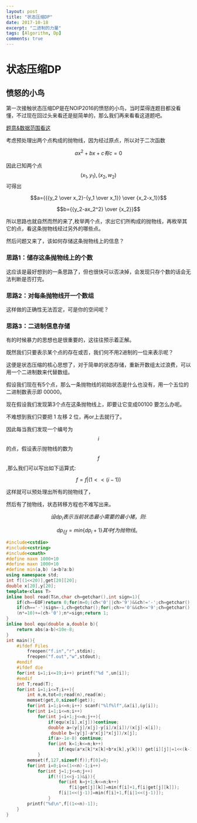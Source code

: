 ```yaml
---
layout: post
title: "状态压缩DP"
date: 2017-10-18
excerpt: "二进制的力量"
tags: [Algorithm, Dp]
comments: true
---
```

# 状态压缩DP
## 愤怒的小鸟
第一次接触状态压缩DP是在NOIP2016的愤怒的小鸟，当时菜得连题目都没看懂，不过现在回过头来看还是挺简单的，那么我们再来看看这道题吧。

[题意&数据范围看这](https://www.luogu.org/problem/show?pid=2831)

考虑预处理出两个点构成的抛物线，因为经过原点，所以对于二次函数

$$ax^2+bx+c 有 c=0$$

因此已知两个点  $$(x_1,y_1),(x_2,w_2)$$可得出

$$a={{{y_2 \over x_2}-{y_1 \over x_1}} \over {x_2-x_1}}$$

$$b={{y_2-ax_2^2} \over {x_2}}$$

所以思路也就自然而然的来了,枚举两个点，求出它们所构成的抛物线，再枚举其它的点，看这条抛物线经过另外的哪些点。

然后问题又来了，该如何存储这条抛物线上的信息？

### 思路1：储存这条抛物线上的个数
这应该是最好想到的一条思路了，但也很快可以否决掉，会发现只存个数的话会无法判断是否打完。

### 思路2：对每条抛物线开一个数组
这样做的正确性无法否定，可是你的空间呢？

### 思路3：二进制信息存储
有的时候暴力的思想也是很重要的，这往往预示着正解。

既然我们只要表示某个点的存在或否，我们何不用2进制的一位来表示呢？

这便是状态压缩的核心思想了，对于简单的状态存储，重新开数组太过浪费，可以用一个二进制数来代替数组。

假设我们现在有5个点，那么一条抛物线的初始状态是什么也没有，用一个五位的二进制数表示即 00000。

现在假设我们发现第3个点在这条抛物线上，即要让它变成00100 要怎么办呢。

不难想到我们只要把 1 左移 2 位，再or上去就行了。

因此每当我们发现一个编号为 $$i$$ 的点，假设表示抛物线的数为$$f$$,那么我们可以写出如下运算式:

$$f=f|(1<<(i-1))$$

这样就可以预处理出所有的抛物线了，

然后有了抛物线，状态转移方程也不难写出来。

$$设dp_i表示当前状态最小需要的最小猪，则:$$

$$dp_{i|f}=min\{dp_i+1\} 其中f为抛物线。$$

```cpp
#include<cstdio>
#include<cstring>
#include<cmath>
#define maxm 1000+10
#define maxn 1000+10
#define min(a,b) (a<b?a:b)
using namespace std;
int f[(1<<20)],get[20][20];
double x[20],y[20];
template<class T>
inline bool read(T&n,char ch=getchar(),int sign=1){
    if(ch==EOF)return 0;for(n=0;(ch<'0'||ch>'9')&&ch!='-';ch=getchar());
    if(ch=='-')sign=-1,ch=getchar();for(;ch>='0'&&ch<='9';ch=getchar())
    (n*=10)+=(ch-'0');n*=sign;return 1;
}
inline bool equ(double a,double b){
    return abs(a-b)<10e-8;
}
int main(){
    #ifdef Files
        freopen("f.in","r",stdin);
        freopen("f.out","w",stdout);
    #endif
    #ifdef die
    for(int i=1;i<=19;i++) printf("%d ",un[i]);
    #endif
    int T;read(T);
    for(int i=1;i<=T;i++){
        int n,m,tot=0;read(n),read(m);
        memset(get,0,sizeof(get));
        for(int i=1;i<=n;i++) scanf("%lf%lf",&x[i],&y[i]);
        for(int i=1;i<=n;i++)
            for(int j=i+1;j<=n;j++){
                if(equ(x[i],x[j]))continue;
                double a=(y[j]/x[j]-y[i]/x[i])/(x[j]-x[i]);
                 double b=(y[j]-a*x[j]*x[j])/x[j];
                if(a>-1e-8) continue;
                for(int k=1;k<=n;k++)
                    if(equ(a*x[k]*x[k]+b*x[k],y[k])) get[i][j]|=1<<(k-1);
            }
        memset(f,127,sizeof(f));f[0]=0;
        for(int i=0;i<=(1<<n)-1;i++)
            for(int j=1;j<=n;j++)
                if(!((1<<j-1)&i)){
                    for(int k=j+1;k<=n;k++)
                        f[i|get[j][k]]=min(f[i]+1,f[i|get[j][k]]);
                    f[i|1<<(j-1)]=min(f[i]+1,f[i|1<<(j-1)]);
                }
        printf("%d\n",f[(1<<n)-1]);
    }
}
```
